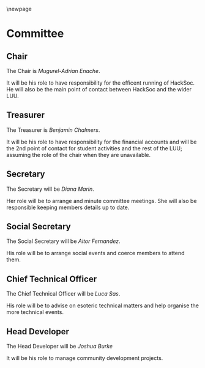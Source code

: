 \newpage
# Committee

## Chair
The Chair is _Mugurel-Adrian Enache_.

It will be his role to have responsibility for the efficent running of HackSoc.
He will also be the main point of contact between HackSoc and the wider LUU.

## Treasurer
The Treasurer is _Benjamin Chalmers_.

It will be his role to have responsibility for the financial accounts and will be the 2$\text{nd}$ point of contact for student activities and the rest of the LUU; assuming the role of the chair when they are unavailable.

## Secretary
The Secretary will be _Diana Marin_.

Her role will be to arrange and minute committee meetings. She will also be responsible keeping members details up to date.

## Social Secretary
The Social Secretary will be _Aitor Fernandez_.

His role will be to arrange social events and coerce members to attend them.

## Chief Technical Officer
The Chief Technical Officer will be _Luca Sas_.

His role will be to advise on esoteric technical matters and help organise the more technical events.

## Head Developer
The Head Developer will be _Joshua Burke_

It will be his role to manage community development projects.
